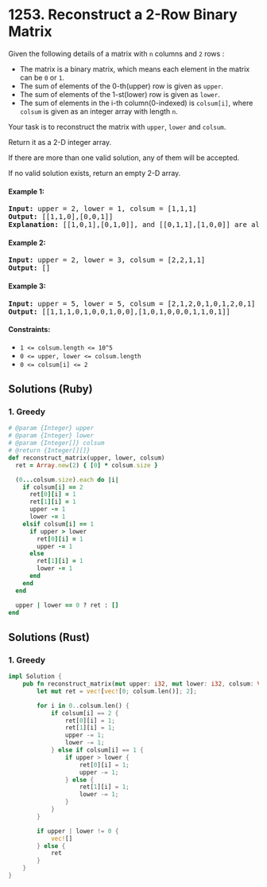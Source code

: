 # 1253. Reconstruct a 2-Row Binary Matrix
Given the following details of a matrix with `n` columns and `2` rows :
* The matrix is a binary matrix, which means each element in the matrix can be `0` or `1`.
* The sum of elements of the 0-th(upper) row is given as `upper`.
* The sum of elements of the 1-st(lower) row is given as `lower`.
* The sum of elements in the i-th column(0-indexed) is `colsum[i]`, where `colsum` is given as an integer array with length `n`.

Your task is to reconstruct the matrix with `upper`, `lower` and `colsum`.

Return it as a 2-D integer array.

If there are more than one valid solution, any of them will be accepted.

If no valid solution exists, return an empty 2-D array.

#### Example 1:
<pre>
<strong>Input:</strong> upper = 2, lower = 1, colsum = [1,1,1]
<strong>Output:</strong> [[1,1,0],[0,0,1]]
<strong>Explanation:</strong> [[1,0,1],[0,1,0]], and [[0,1,1],[1,0,0]] are also correct answers.
</pre>

#### Example 2:
<pre>
<strong>Input:</strong> upper = 2, lower = 3, colsum = [2,2,1,1]
<strong>Output:</strong> []
</pre>

#### Example 3:
<pre>
<strong>Input:</strong> upper = 5, lower = 5, colsum = [2,1,2,0,1,0,1,2,0,1]
<strong>Output:</strong> [[1,1,1,0,1,0,0,1,0,0],[1,0,1,0,0,0,1,1,0,1]]
</pre>

#### Constraints:
* `1 <= colsum.length <= 10^5`
* `0 <= upper, lower <= colsum.length`
* `0 <= colsum[i] <= 2`

## Solutions (Ruby)

### 1. Greedy
```Ruby
# @param {Integer} upper
# @param {Integer} lower
# @param {Integer[]} colsum
# @return {Integer[][]}
def reconstruct_matrix(upper, lower, colsum)
  ret = Array.new(2) { [0] * colsum.size }

  (0...colsum.size).each do |i|
    if colsum[i] == 2
      ret[0][i] = 1
      ret[1][i] = 1
      upper -= 1
      lower -= 1
    elsif colsum[i] == 1
      if upper > lower
        ret[0][i] = 1
        upper -= 1
      else
        ret[1][i] = 1
        lower -= 1
      end
    end
  end

  upper | lower == 0 ? ret : []
end
```

## Solutions (Rust)

### 1. Greedy
```Rust
impl Solution {
    pub fn reconstruct_matrix(mut upper: i32, mut lower: i32, colsum: Vec<i32>) -> Vec<Vec<i32>> {
        let mut ret = vec![vec![0; colsum.len()]; 2];

        for i in 0..colsum.len() {
            if colsum[i] == 2 {
                ret[0][i] = 1;
                ret[1][i] = 1;
                upper -= 1;
                lower -= 1;
            } else if colsum[i] == 1 {
                if upper > lower {
                    ret[0][i] = 1;
                    upper -= 1;
                } else {
                    ret[1][i] = 1;
                    lower -= 1;
                }
            }
        }

        if upper | lower != 0 {
            vec![]
        } else {
            ret
        }
    }
}
```

